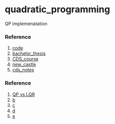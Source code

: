 # quadratic_programming
QP implemenatation

### Reference

1. [code](https://scaron.info/blog/quadratic-programming-in-python.html)
2. [bachelor_thesis](https://support.dce.felk.cvut.cz/mediawiki/images/9/94/Bp_2013_mikulas_ondrej.pdf)
3. [CDS_course](https://www.cds.caltech.edu/~murray/wiki/index.php?title=CDS_110b,_Winter_2006)
4. [new_castle](https://www-eng.newcastle.edu.au/eecs/cdsc/books/cce/Chapter5.pdf)
5. [cds_notes](https://www-eng.newcastle.edu.au/eecs/cdsc/books/cce/Chapter5.pdf)

### Reference

1. [QP vs LQR](https://www.kth.se/social/upload/5194b53af276547cb18f4624/lec13_mpc2_4up.pdf)
3. [b](https://stanford.edu/class/ee365/lectures/mpc.pdf)
4. [c](https://arxiv.org/pdf/1501.04352.pdf)
5. [d]()
6. [e](https://stanford.edu/class/ee365/lectures.html)
